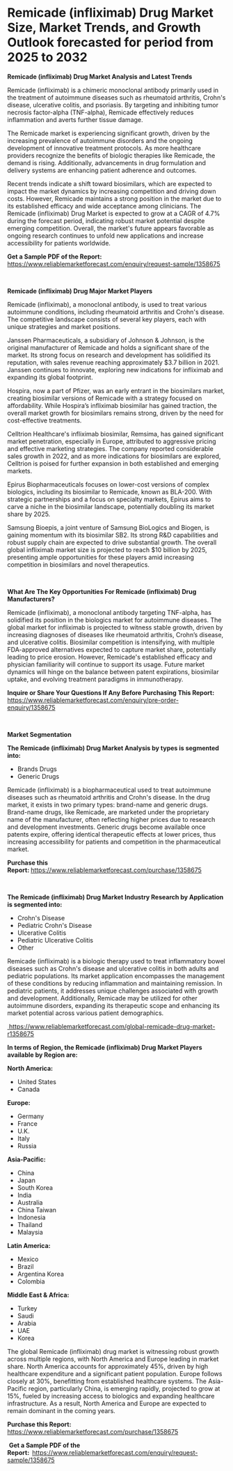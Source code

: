 <p><h1>Remicade (infliximab) Drug Market Size, Market Trends, and Growth Outlook forecasted for period from 2025 to 2032</h1></p><p><strong>Remicade (infliximab) Drug Market Analysis and Latest Trends</strong></p>
<p><p>Remicade (infliximab) is a chimeric monoclonal antibody primarily used in the treatment of autoimmune diseases such as rheumatoid arthritis, Crohn's disease, ulcerative colitis, and psoriasis. By targeting and inhibiting tumor necrosis factor-alpha (TNF-alpha), Remicade effectively reduces inflammation and averts further tissue damage.</p><p>The Remicade market is experiencing significant growth, driven by the increasing prevalence of autoimmune disorders and the ongoing development of innovative treatment protocols. As more healthcare providers recognize the benefits of biologic therapies like Remicade, the demand is rising. Additionally, advancements in drug formulation and delivery systems are enhancing patient adherence and outcomes.</p><p>Recent trends indicate a shift toward biosimilars, which are expected to impact the market dynamics by increasing competition and driving down costs. However, Remicade maintains a strong position in the market due to its established efficacy and wide acceptance among clinicians. The Remicade (infliximab) Drug Market is expected to grow at a CAGR of 4.7% during the forecast period, indicating robust market potential despite emerging competition. Overall, the market's future appears favorable as ongoing research continues to unfold new applications and increase accessibility for patients worldwide.</p></p>
<p><strong>Get a Sample PDF of the Report:&nbsp;</strong> <a href="https://www.reliablemarketforecast.com/enquiry/request-sample/1358675?utm_campaign=1080&utm_medium=2&utm_source=Github&utm_content=ia&utm_term=14042025&utm_id=remicade-infliximab-drug">https://www.reliablemarketforecast.com/enquiry/request-sample/1358675</a></p>
<p>&nbsp;</p>
<p><strong>Remicade (infliximab) Drug Major Market Players</strong></p>
<p><p>Remicade (infliximab), a monoclonal antibody, is used to treat various autoimmune conditions, including rheumatoid arthritis and Crohn's disease. The competitive landscape consists of several key players, each with unique strategies and market positions.</p><p>Janssen Pharmaceuticals, a subsidiary of Johnson & Johnson, is the original manufacturer of Remicade and holds a significant share of the market. Its strong focus on research and development has solidified its reputation, with sales revenue reaching approximately $3.7 billion in 2021. Janssen continues to innovate, exploring new indications for infliximab and expanding its global footprint.</p><p>Hospira, now a part of Pfizer, was an early entrant in the biosimilars market, creating biosimilar versions of Remicade with a strategy focused on affordability. While Hospira’s infliximab biosimilar has gained traction, the overall market growth for biosimilars remains strong, driven by the need for cost-effective treatments.</p><p>Celltrion Healthcare's infliximab biosimilar, Remsima, has gained significant market penetration, especially in Europe, attributed to aggressive pricing and effective marketing strategies. The company reported considerable sales growth in 2022, and as more indications for biosimilars are explored, Celltrion is poised for further expansion in both established and emerging markets.</p><p>Epirus Biopharmaceuticals focuses on lower-cost versions of complex biologics, including its biosimilar to Remicade, known as BLA-200. With strategic partnerships and a focus on specialty markets, Epirus aims to carve a niche in the biosimilar landscape, potentially doubling its market share by 2025.</p><p>Samsung Bioepis, a joint venture of Samsung BioLogics and Biogen, is gaining momentum with its biosimilar SB2. Its strong R&D capabilities and robust supply chain are expected to drive substantial growth. The overall global infliximab market size is projected to reach $10 billion by 2025, presenting ample opportunities for these players amid increasing competition in biosimilars and novel therapeutics.</p></p>
<p>&nbsp;</p>
<p><strong>What Are The Key Opportunities For Remicade (infliximab) Drug Manufacturers?</strong></p>
<p><p>Remicade (infliximab), a monoclonal antibody targeting TNF-alpha, has solidified its position in the biologics market for autoimmune diseases. The global market for infliximab is projected to witness stable growth, driven by increasing diagnoses of diseases like rheumatoid arthritis, Crohn’s disease, and ulcerative colitis. Biosimilar competition is intensifying, with multiple FDA-approved alternatives expected to capture market share, potentially leading to price erosion. However, Remicade's established efficacy and physician familiarity will continue to support its usage. Future market dynamics will hinge on the balance between patent expirations, biosimilar uptake, and evolving treatment paradigms in immunotherapy.</p></p>
<p><strong>Inquire or Share Your Questions If Any Before Purchasing This Report:</strong> <a href="https://www.reliablemarketforecast.com/enquiry/pre-order-enquiry/1358675?utm_campaign=1080&utm_medium=2&utm_source=Github&utm_content=ia&utm_term=14042025&utm_id=remicade-infliximab-drug">https://www.reliablemarketforecast.com/enquiry/pre-order-enquiry/1358675</a></p>
<p>&nbsp;</p>
<p><strong>Market Segmentation</strong></p>
<p><strong>The Remicade (infliximab) Drug Market Analysis by types is segmented into:</strong></p>
<p><ul><li>Brands Drugs</li><li>Generic Drugs</li></ul></p>
<p><p>Remicade (infliximab) is a biopharmaceutical used to treat autoimmune diseases such as rheumatoid arthritis and Crohn's disease. In the drug market, it exists in two primary types: brand-name and generic drugs. Brand-name drugs, like Remicade, are marketed under the proprietary name of the manufacturer, often reflecting higher prices due to research and development investments. Generic drugs become available once patents expire, offering identical therapeutic effects at lower prices, thus increasing accessibility for patients and competition in the pharmaceutical market.</p></p>
<p><strong>Purchase this Report:&nbsp;</strong><a href="https://www.reliablemarketforecast.com/purchase/1358675?utm_campaign=1080&utm_medium=2&utm_source=Github&utm_content=ia&utm_term=14042025&utm_id=remicade-infliximab-drug">https://www.reliablemarketforecast.com/purchase/1358675</a></p>
<p>&nbsp;</p>
<p><strong>The Remicade (infliximab) Drug Market Industry Research by Application is segmented into:</strong></p>
<p><ul><li>Crohn's Disease</li><li>Pediatric Crohn's Disease</li><li>Ulcerative Colitis</li><li>Pediatric Ulcerative Colitis</li><li>Other</li></ul></p>
<p><p>Remicade (infliximab) is a biologic therapy used to treat inflammatory bowel diseases such as Crohn's disease and ulcerative colitis in both adults and pediatric populations. Its market application encompasses the management of these conditions by reducing inflammation and maintaining remission. In pediatric patients, it addresses unique challenges associated with growth and development. Additionally, Remicade may be utilized for other autoimmune disorders, expanding its therapeutic scope and enhancing its market potential across various patient demographics.</p></p>
<p><a href="https://www.reliablemarketforecast.com/global-remicade-drug-market-r1358675?utm_campaign=1080&utm_medium=2&utm_source=Github&utm_content=ia&utm_term=14042025&utm_id=remicade-infliximab-drug">&nbsp;https://www.reliablemarketforecast.com/global-remicade-drug-market-r1358675</a></p>
<p><strong>In terms of Region, the Remicade (infliximab) Drug Market Players available by Region are:</strong></p>
<p>
    <p> <strong> North America: </strong>
        <ul>
            <li>United States</li>
            <li>Canada</li>
        </ul>
        </p> 
    <p> <strong> Europe: </strong>
        <ul>
            <li>Germany</li>
            <li>France</li>
            <li>U.K.</li>
            <li>Italy</li>
            <li>Russia</li>
        </ul>
        </p> 
    <p> <strong> Asia-Pacific: </strong>
        <ul>
            <li>China</li>
            <li>Japan</li>
            <li>South Korea</li>
            <li>India</li>
            <li>Australia</li>
            <li>China Taiwan</li>
            <li>Indonesia</li>
            <li>Thailand</li>
            <li>Malaysia</li>
        </ul>
        </p> 
    <p> <strong> Latin America: </strong>
        <ul>
            <li>Mexico</li>
            <li>Brazil</li>
            <li>Argentina Korea</li>
            <li>Colombia</li>
        </ul>
        </p> 
    <p> <strong> Middle East & Africa: </strong>
        <ul>
            <li>Turkey</li>
            <li>Saudi</li>
            <li>Arabia</li>
            <li>UAE</li>
            <li>Korea</li>
        </ul>
    </p>
    </p>
<p><p>The global Remicade (infliximab) drug market is witnessing robust growth across multiple regions, with North America and Europe leading in market share. North America accounts for approximately 45%, driven by high healthcare expenditure and a significant patient population. Europe follows closely at 30%, benefitting from established healthcare systems. The Asia-Pacific region, particularly China, is emerging rapidly, projected to grow at 15%, fueled by increasing access to biologics and expanding healthcare infrastructure. As a result, North America and Europe are expected to remain dominant in the coming years.</p></p>
<p><strong>Purchase this Report: </strong><a href="https://www.reliablemarketforecast.com/purchase/1358675?utm_campaign=1080&utm_medium=2&utm_source=Github&utm_content=ia&utm_term=14042025&utm_id=remicade-infliximab-drug">https://www.reliablemarketforecast.com/purchase/1358675</a></p>
<p>&nbsp;<strong>Get a Sample PDF of the Report:&nbsp;&nbsp;</strong><a href="https://www.reliablemarketforecast.com/enquiry/request-sample/1358675?utm_campaign=1080&utm_medium=2&utm_source=Github&utm_content=ia&utm_term=14042025&utm_id=remicade-infliximab-drug">https://www.reliablemarketforecast.com/enquiry/request-sample/1358675</a></p>
<p><strong></strong></p>
<p><p></p><p></p><p></p></p>